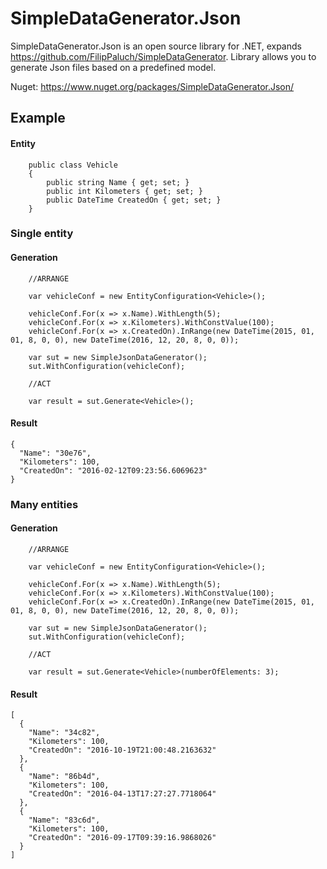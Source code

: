 # SimpleDataGenerator.Json 
SimpleDataGenerator.Json is an open source library for .NET, expands https://github.com/FilipPaluch/SimpleDataGenerator. Library allows you to generate Json files based on a predefined model.

Nuget: https://www.nuget.org/packages/SimpleDataGenerator.Json/

## Example

#### Entity
~~~
    public class Vehicle
    {
        public string Name { get; set; }
        public int Kilometers { get; set; }
        public DateTime CreatedOn { get; set; }
    }
~~~

### Single entity

#### Generation
~~~
    //ARRANGE

    var vehicleConf = new EntityConfiguration<Vehicle>();

    vehicleConf.For(x => x.Name).WithLength(5);
    vehicleConf.For(x => x.Kilometers).WithConstValue(100);
    vehicleConf.For(x => x.CreatedOn).InRange(new DateTime(2015, 01, 01, 8, 0, 0), new DateTime(2016, 12, 20, 8, 0, 0));

    var sut = new SimpleJsonDataGenerator();
    sut.WithConfiguration(vehicleConf);

    //ACT

    var result = sut.Generate<Vehicle>();

~~~
#### Result
~~~
{
  "Name": "30e76",
  "Kilometers": 100,
  "CreatedOn": "2016-02-12T09:23:56.6069623"
}
~~~

### Many entities

#### Generation
~~~
    //ARRANGE

    var vehicleConf = new EntityConfiguration<Vehicle>();

    vehicleConf.For(x => x.Name).WithLength(5);
    vehicleConf.For(x => x.Kilometers).WithConstValue(100);
    vehicleConf.For(x => x.CreatedOn).InRange(new DateTime(2015, 01, 01, 8, 0, 0), new DateTime(2016, 12, 20, 8, 0, 0));

    var sut = new SimpleJsonDataGenerator();
    sut.WithConfiguration(vehicleConf);

    //ACT

    var result = sut.Generate<Vehicle>(numberOfElements: 3);

~~~

#### Result
~~~
[
  {
    "Name": "34c82",
    "Kilometers": 100,
    "CreatedOn": "2016-10-19T21:00:48.2163632"
  },
  {
    "Name": "86b4d",
    "Kilometers": 100,
    "CreatedOn": "2016-04-13T17:27:27.7718064"
  },
  {
    "Name": "83c6d",
    "Kilometers": 100,
    "CreatedOn": "2016-09-17T09:39:16.9868026"
  }
]
~~~
